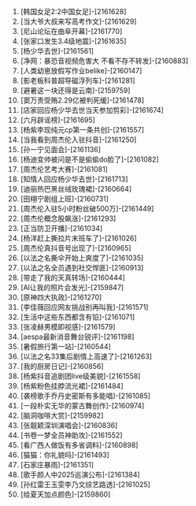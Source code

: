 
1. [韩国女足2:2中国女足]-[2161628]
1. [当大爷大叔来写高考作文]-[2161629]
1. [尼山论坛在曲阜开幕]-[2161770]
1. [张家口发生3.4级地震]-[2161635]
1. [杨少华去世]-[2161561]
1. [净网：暴恐音视频危害大 不看不存不转发]-[2160883]
1. [人类幼崽放假写作业belike]-[2160147]
1. [影老板科普超导磁浮列车]-[2161281]
1. [避暑这一块还得是云南]-[2159759]
1. [窦万贵受贿2.29亿被判死缓]-[2161478]
1. [店家回应杨少华去世当天参加剪彩]-[2161674]
1. [六月辟谣榜]-[2161695]
1. [杨紫李现纯元cp第一条共创]-[2161557]
1. [当我看到周杰伦入驻抖音]-[2161250]
1. [孙一宁见面会]-[2161136]
1. [杨迪变帅被问是不是偷偷do脸了]-[2161082]
1. [周杰伦艺考大赛]-[2161081]
1. [知情人回应杨少华去世]-[2161713]
1. [迪丽热巴黑丝绒玫瑰裙]-[2160664]
1. [田栩宁剧组上班]-[2160731]
1. [周杰伦入驻5小时粉丝破500万]-[2161449]
1. [周杰伦概念股飙涨]-[2161293]
1. [正当防卫开播]-[2161034]
1. [杨洋赶上撕拉片末班车了]-[2161026]
1. [周杰伦真抖音号出现了]-[2160965]
1. [以法之名撕伞开始上爽度了]-[2161035]
1. [以法之名全员遇到社交悍匪]-[2160913]
1. [带走了我的天真转场]-[2160444]
1. [AI让我的照片会发光]-[2159847]
1. [原神四大执政]-[2161270]
1. [李佳薇回应网友挑战别再叫我]-[2161571]
1. [生活中这些东西都含有铅]-[2161071]
1. [张凌赫男模即视感]-[2161579]
1. [aespa最新消音舞台锐评]-[2161198]
1. [暑假旅行第一站]-[2160544]
1. [以法之名33集后剧情上高速了]-[2161263]
1. [我的厨房日记]-[2160856]
1. [杨紫抖音追剧团live级美貌]-[2161558]
1. [杨紫粉色挂脖流光裙]-[2161484]
1. [袭榜歌手乔丹史密斯有多能唱]-[2161085]
1. [一段朴实无华的蒙古舞创作]-[2160974]
1. [脑洞咖啡大赏]-[2159982]
1. [张靓颖深圳演唱会]-[2160836]
1. [书卷一梦全员神助攻]-[2161552]
1. [看广西人做饭有多省调料]-[2160898]
1. [猫猫：你礼貌吗]-[2161493]
1. [石家庄暴雨]-[2161351]
1. [歌手颜人中2025巡演公布]-[2161384]
1. [孙红雷王玉雯李乃文综艺路透]-[2161025]
1. [给夏天加点颜色]-[2159860]